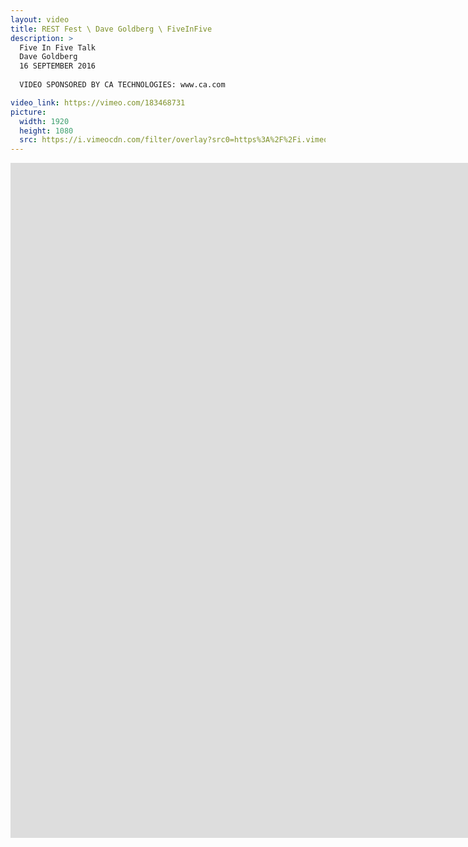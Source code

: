 ```yaml
---
layout: video
title: REST Fest \ Dave Goldberg \ FiveInFive
description: >
  Five In Five Talk
  Dave Goldberg
  16 SEPTEMBER 2016
  
  VIDEO SPONSORED BY CA TECHNOLOGIES: www.ca.com

video_link: https://vimeo.com/183468731
picture:
  width: 1920
  height: 1080
  src: https://i.vimeocdn.com/filter/overlay?src0=https%3A%2F%2Fi.vimeocdn.com%2Fvideo%2F592682789_1920x1080.jpg&src1=http%3A%2F%2Ff.vimeocdn.com%2Fp%2Fimages%2Fcrawler_play.png
---
```

<iframe src="https://player.vimeo.com/video/183468731?title=0&byline=0&portrait=0&badge=0&autopause=0&player_id=0" width="1920" height="1080" frameborder="0" title="REST Fest \ Dave Goldberg \ FiveInFive" webkitallowfullscreen mozallowfullscreen allowfullscreen></iframe>